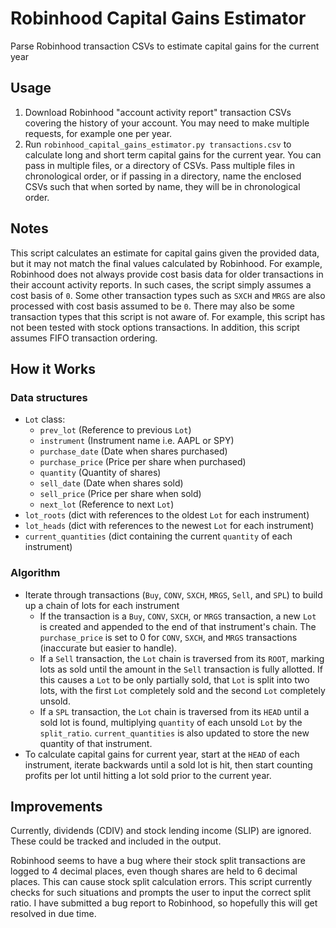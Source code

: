 # Robinhood Capital Gains Estimator

Parse Robinhood transaction CSVs to estimate capital gains for the current year

## Usage

1. Download Robinhood "account activity report" transaction CSVs covering the history of your account. You may need to make multiple requests, for example one per year.
2. Run `robinhood_capital_gains_estimator.py transactions.csv` to calculate long and short term capital gains for the current year. You can pass in multiple files, or a directory of CSVs. Pass multiple files in chronological order, or if passing in a directory, name the enclosed CSVs such that when sorted by name, they will be in chronological order.

## Notes

This script calculates an estimate for capital gains given the provided data, but it may not match the final values calculated by Robinhood. For example, Robinhood does not always provide cost basis data for older transactions in their account activity reports. In such cases, the script simply assumes a cost basis of `0`. Some other transaction types such as `SXCH` and `MRGS` are also processed with cost basis assumed to be `0`. There may also be some transaction types that this script is not aware of. For example, this script has not been tested with stock options transactions. In addition, this script assumes FIFO transaction ordering.

## How it Works

### Data structures

* `Lot` class:
    * `prev_lot` (Reference to previous `Lot`)
    * `instrument` (Instrument name i.e. AAPL or SPY)
    * `purchase_date` (Date when shares purchased)
    * `purchase_price` (Price per share when purchased)
    * `quantity` (Quantity of shares)
    * `sell_date` (Date when shares sold)
    * `sell_price` (Price per share when sold)
    * `next_lot` (Reference to next `Lot`)
* `lot_roots` (dict with references to the oldest `Lot` for each instrument)
* `lot_heads` (dict with references to the newest `Lot` for each instrument)
* `current_quantities` (dict containing the current `quantity` of each instrument)

### Algorithm

* Iterate through transactions (`Buy`, `CONV`, `SXCH`, `MRGS`, `Sell`, and `SPL`) to build up a chain of lots for each instrument
    * If the transaction is a `Buy`, `CONV`, `SXCH`, or `MRGS` transaction, a new `Lot` is created and appended to the end of that instrument's chain. The `purchase_price` is set to 0 for `CONV`, `SXCH`, and `MRGS` transactions (inaccurate but easier to handle).
    * If a `Sell` transaction, the `Lot` chain is traversed from its `ROOT`, marking lots as sold until the amount in the `Sell` transaction is fully allotted. If this causes a `Lot` to be only partially sold, that `Lot` is split into two lots, with the first `Lot` completely sold and the second `Lot` completely unsold.
    * If a `SPL` transaction, the `Lot` chain is traversed from its `HEAD` until a sold lot is found, multiplying `quantity` of each unsold `Lot` by the `split_ratio`. `current_quantities` is also updated to store the new quantity of that instrument.
* To calculate capital gains for current year, start at the `HEAD` of each instrument, iterate backwards until a sold lot is hit, then start counting profits per lot until hitting a lot sold prior to the current year.

## Improvements

Currently, dividends (CDIV) and stock lending income (SLIP) are ignored. These could be tracked and included in the output.

Robinhood seems to have a bug where their stock split transactions are logged to 4 decimal places, even though shares are held to 6 decimal places. This can cause stock split calculation errors. This script currently checks for such situations and prompts the user to input the correct split ratio. I have submitted a bug report to Robinhood, so hopefully this will get resolved in due time.